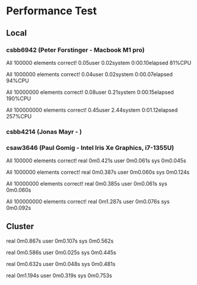 # Performance Test

## Local


### csbb6942 (Peter Forstinger - Macbook M1 pro)
All 100000 elements correct!
0.05user 0.02system 0:00.10elapsed 81%CPU

All 1000000 elements correct!
0.04user 0.02system 0:00.07elapsed 94%CPU

All 10000000 elements correct!
0.08user 0.21system 0:00.15elapsed 190%CPU

All 100000000 elements correct!
0.45user 2.44system 0:01.12elapsed 257%CPU

### csbb4214 (Jonas Mayr - )


### csaw3646 (Paul Gomig - Intel Iris Xe Graphics, i7-1355U)
All 100000 elements correct!
real    0m0.421s
user    0m0.061s
sys     0m0.045s

All 1000000 elements correct!
real    0m0.387s
user    0m0.060s
sys     0m0.124s

All 10000000 elements correct!
real    0m0.385s
user    0m0.061s
sys     0m0.060s

All 100000000 elements correct!
real    0m1.287s
user    0m0.076s
sys     0m0.092s

## Cluster

real	0m0.867s
user	0m0.107s
sys	0m0.562s

real	0m0.586s
user	0m0.025s
sys	0m0.445s

real	0m0.632s
user	0m0.048s
sys	0m0.481s

real	0m1.194s
user	0m0.319s
sys	0m0.753s

